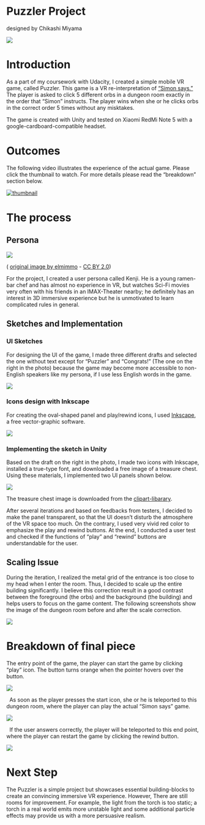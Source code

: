 Puzzler Project
===============

designed by Chikashi Miyama

![](img/entrance.PNG)

Introduction
============

As a part of my coursework with Udacity, I created a simple mobile VR game,
called Puzzler. This game is a VR re-interpretation of [“Simon
says.”](https://en.wikipedia.org/wiki/Simon_Says) The player is asked to click 5 different
orbs in a dungeon room exactly in the order that “Simon” instructs. The player wins when she
or he clicks orbs in the correct order 5 times without any misktakes.

The game is created with Unity and tested on Xiaomi RedMi Note 5 with a google-cardboard-compatible headset.

Outcomes
========

The following video illustrates the experience of the actual game. Please click the thumbnail to watch.
For more details please read the “breakdown” section below.

[![thumbnail](https://img.youtube.com/vi/IeFZDdO06eE/0.jpg)](https://www.youtube.com/watch?v=IeFZDdO06eE)
 

The process
===========

Persona
-------

![](img/motokichi.PNG)

( [original image by elmimmo](https://en.wikipedia.org/wiki/Ramen_shop#/media/File:Tachi-g%C3%BAi_ramen_2014_(14327023280).jpg) - [CC BY 2.0](https://creativecommons.org/licenses/by/2.0/))

For the project, I created a user persona called Kenji. He is a young ramen-bar chef and has almost no experience in VR, but watches Sci-Fi movies very often with his friends in an IMAX-Theater nearby; he definitely has an interest in 3D
immersive experience but he is unmotivated to learn complicated rules in general.

Sketches and Implementation
---------------------------

### UI Sketches

For designing the UI of the game, I made three different drafts and selected the one without text except for “Puzzler” and “Congrats!” (The one on the right in the photo) because the game may become more accessible to non-English speakers like my persona, if I use less English words in the game.

![](img/sketches_processed.jpg)

### Icons design with Inkscape

For creating the oval-shaped panel and play/rewind icons, I used [Inkscape](https://inkscape.org/), a free vector-graphic software.

![](img/inkscape.PNG)

### Implementing the sketch in Unity

Based on the draft on the right in the photo, I made two icons with Inkscape, installed a true-type font, and downloaded a free image of a treasure chest. Using these materials, I implemented two UI panels shown below.

![](img/implmentation.PNG)

The treasure chest image is downloaded from the [clipart-libarary](http://clipart-library.com/clipart/kiKo6jadT.htm).

After several iterations and based on feedbacks from testers, I decided to make the panel transparent, so that the UI doesn’t disturb the atmosphere of the VR space too much. On the contrary, I used very vivid red color to emphasize the play and rewind buttons. At the end, I conducted a user test and checked if the functions of “play” and “rewind” buttons are understandable for the user.

Scaling Issue
-------------

During the iteration, I realized the metal grid of the entrance is too close to my head when I enter the room. Thus, I decided to scale up the entire building significantly. I believe this correction result in a good contrast between the foreground (the orbs) and the background (the building) and helps users to focus on the game content. The following screenshots show the image of the dungeon room before and after the scale correction.

![](img/before_after.png)

Breakdown of final piece
========================

The entry point of the game, the player can start the game by clicking “play” icon. The button turns orange when the pointer hovers over the button. 

![](img/start.PNG)

 
As soon as the player presses the start icon, she or he is teleported to this dungeon room, where the player can play the actual “Simon says” game. 

![](img/play.PNG)

 
If the user answers correctly, the player will be teleported to this end point, where the player can restart the game by clicking the rewind button.

![](img/end.PNG)

Next Step
=========

The Puzzler is a simple project but showcases essential building-blocks to
create an convincing immersive VR experience. However, There are still rooms for
improvement. For example, the light from the torch is too static; a torch in a
real world emits more unstable light and some additional particle effects may
provide us with a more persuasive realism.
